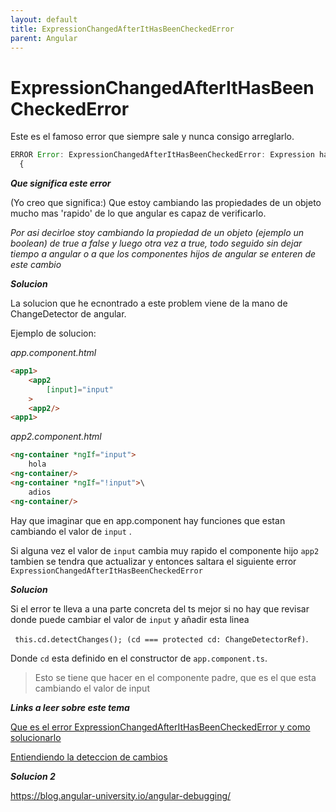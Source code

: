 ```yaml
---
layout: default
title: ExpressionChangedAfterItHasBeenCheckedError
parent: Angular
---
```


# ExpressionChangedAfterItHasBeenCheckedError

Este es el famoso error que siempre sale y nunca consigo arreglarlo.

```javascript
ERROR Error: ExpressionChangedAfterItHasBeenCheckedError: Expression has changed after it was checked. Previous value: 'null: [
  {
```

***Que significa este error***

(Yo creo que significa:) Que estoy cambiando las propiedades de un objeto mucho mas 'rapido' de lo que angular es capaz de verificarlo.

*Por asi decirloe stoy cambiando la propiedad de un objeto (ejemplo un boolean) de true a false y luego otra vez a true, todo seguido sin dejar tiempo a angular o a que los componentes hijos de angular se enteren de este cambio*

***Solucion***

La solucion que he ecnontrado a este problem viene de la mano de ChangeDetector de angular.

Ejemplo de solucion:

*app.component.html*

```html
<app1>
	<app2
		[input]="input"
    >
    <app2/>
<app1>
```

*app2.component.html*

```html
<ng-container *ngIf="input">
	hola
<ng-container/>
<ng-container *ngIf="!input">\
	adios
<ng-container/>
```

Hay que imaginar que en app.component hay funciones que estan cambiando el valor de `input` .

Si alguna vez el valor de `input` cambia muy rapido el componente hijo `app2` tambien se tendra que actualizar y entonces saltara el siguiente error `ExpressionChangedAfterItHasBeenCheckedError`

***Solucion***

Si el error te lleva a una parte concreta del ts mejor si no hay que revisar donde puede cambiar el valor de `input` y añadir esta linea

` this.cd.detectChanges(); (cd === protected cd: ChangeDetectorRef)`.

Donde `cd` esta definido en el constructor de `app.component.ts`.

> Esto se tiene que hacer en el componente padre, que es el que esta cambiando el valor de input

***Links a leer sobre este tema***

[Que es el error ExpressionChangedAfterItHasBeenCheckedError y como solucionarlo](https://medium.com/better-programming/expressionchangedafterithasbeencheckederror-in-angular-what-why-and-how-to-fix-it-c6bdc0b22787)

[Entiendiendo la deteccion de cambios](https://blog.maestriajs.com/blog/angular/Angular-Detect-Changes/)

***Solucion 2***

https://blog.angular-university.io/angular-debugging/

